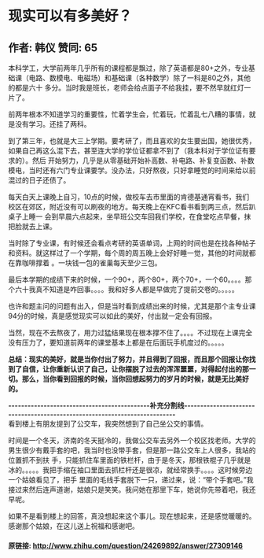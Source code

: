 # 现实可以有多美好？
## 作者: 韩仪  赞同: 65
本科学工，大学前两年几乎所有的课程都是飘过，除了英语都是80+之外，专业基础课（电路、数模电、电磁场）和基础课（各种数学）除了一科是80之外，其他的都是六十
多分。当时我是班长，老师会给点面子不给我挂，要不然早就红灯一片了。  
  
前两年根本不知道学习的重要性，忙着学生会，忙着玩，忙着乱七八糟的事情，就是没有学习。还挂了两科。  
  
到了第三年，也就是大三上学期。要考研了，而且喜欢的女生要出国，她很优秀，如果自己再这么混下去，甚至连大学的学位证都拿不到了（我本科对于学位证有要求的）。然后
开始努力，几乎是从零基础开始补高数、补电路、补复变函数、补数模电，当时还有六门专业课要学。没办法，只好熬夜，只好拿睡觉的时间来给以前混过的日子还债了。  
  
每天白天上课晚上自习，10点的时候，做校车去市里面的肯德基通宵看书，我们校区在郊区，附近没有可以刷夜的地方。每天晚上在KFC看书看到两三点，然后趴桌子上睡一
会到早晨六点起来，坐早班公交车回我们学校，在食堂吃点早餐，抹把脸就去上课。  
  
当时除了专业课，有时候还会看点考研的英语单词，上网的时间也是在找各种帖子和资料。就这样过了一个学期，每个周的周五晚上会好好睡一觉，其他的时间就都在靠咖啡撑着
。一块钱一包的雀巢每天至少三包。  
  
最后本学期的成绩下来的时候，一个90+，两个80+，两个70+，一个60。。。。那个六十我真不知道是咋回事。。。。我和好多人都是早做完了提前交卷的。。。。。  
  
也许和题主问的问题有出入，但是当时看到成绩出来的时候，尤其是那个主专业课94分的时候，真是感觉现实可以如此的美好，付出就一定会有回报。  
  
当然，现在不去熬夜了，用力过猛结果现在根本撑不住了。。。。不过现在上课完全没有压力了，要知道前两年的课堂基本上都是在后面玩手机度过的。。。。。  
  
**总结：现实的美好，就是当你付出了努力，并且得到了回报，而且那个回报让你找到了自信，让你重新认识了自己，让你摆脱了过去的浑浑噩噩，对得起付出的那一切。那么，当你看到回报的时候，当你回想起努力的岁月的时候，就是无比美好的。**   
  
  
  
  
**\--------------------------------------------补充分割线--------------------------------------------------------------------------**   
看到楼上有朋友提到了公交车，我突然想到了自己坐公交的事情。  
  
时间是一个冬天，济南的冬天挺冷的，我做公交车去另外一个校区找老师。大学的男生很少有戴手套的吧，我当时也没带手套，但是那一路公交车上人很多，我站的位置抓不到扶
手，只能抓住车里面的铁栏杆，由于是冬天，那根铁棍子几乎就是冰的。。。。。我把手缩在袖口里面去抓栏杆还是很凉，就经常换手。。。。这时候旁边一个姑娘看见了，把手
里面的毛线手套脱下一只，递过来，说：“带个手套吧。”我接过来然后连声道谢，姑娘只是笑笑。我问她在那里下车，她说你先带着吧，我还早呢。  
  
如果不是看到楼上的回答，真没想起来这个事儿。现在想起来，还是感觉暖暖的。感谢那个姑娘，在这儿送上祝福和感谢吧。

#### 原链接: http://www.zhihu.com/question/24269892/answer/27309146
